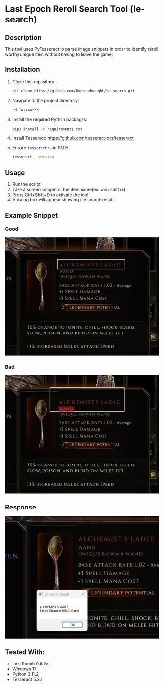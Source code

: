 # Last Epoch Reroll Search Tool (le-search)

## Description

This tool uses PyTesseract to parse image snippets in order to identify reroll worthy unique item without having to leave the game.

## Installation

1. Clone this repository:
   ```bash
   git clone https://github.com/0xdreadnaught/le-search.git
   ```
2. Navigate to the project directory:
   ```bash
   cd le-search
   ```
3. Install the required Python packages:
   ```bash
   pip3 install -r requirements.txt
   ```
4. Install Tesseract: https://github.com/tesseract-ocr/tesseract
   
5. Ensure `tesseract` is in PATH.
   ```bash
   tesseract --version
   ```

## Usage
1. Run the script.
2. Take a screen snippet of the item name(ex: win+shift+s).
3. Press Ctrl+Shift+D to activate the tool.
4. A dialog box will appear showing the search result.

## Example Snippet
### Good
![Good Example](https://github.com/0xdreadnaught/le-search/blob/main/goodsnippet.png)
### Bad
![Bad Example](https://github.com/0xdreadnaught/le-search/blob/main/badsnippet.png)

## Response
![Response](https://github.com/0xdreadnaught/le-search/blob/main/response.png)

## Tested With:

- Last Epoch 0.9.2c
- Windows 11
- Python 3.11.2
- Tesseract 5.3.1
